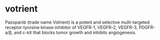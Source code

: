 votrient
========

Pazopanib (trade name Votrient) is a potent and selective multi-targeted receptor tyrosine kinase inhibitor of VEGFR-1, VEGFR-2, VEGFR-3, PDGFR-a/β, and c-kit that blocks tumor growth and inhibits angiogenesis.